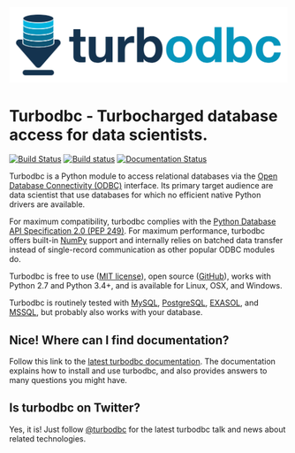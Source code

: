 ![turbodbc logo](/page/logo.png?raw=true "turbodbc logo")

Turbodbc - Turbocharged database access for data scientists.
============================================================

[![Build Status](https://travis-ci.org/blue-yonder/turbodbc.svg?branch=master)](https://travis-ci.org/blue-yonder/turbodbc)
[![Build status](https://ci.appveyor.com/api/projects/status/e1e8wlidpvpmcauu/branch/master?svg=true)](https://ci.appveyor.com/project/MathMagique/turbodbc/branch/master)
[![Documentation Status](https://readthedocs.org/projects/turbodbc/badge/?version=latest)](http://turbodbc.readthedocs.io/en/latest/?badge=latest)

Turbodbc is a Python module to access relational databases via the
[Open Database Connectivity (ODBC)](https://en.wikipedia.org/wiki/Open_Database_Connectivity)
interface. Its primary target audience are data scientist
that use databases for which no efficient native Python drivers are available.

For maximum compatibility, turbodbc complies with the
[Python Database API Specification 2.0 (PEP 249)](https://www.python.org/dev/peps/pep-0249/).
For maximum performance, turbodbc offers built-in [NumPy](http://www.numpy.org) support
and internally relies on batched data transfer instead of single-record communication as
other popular ODBC modules do.

Turbodbc is free to use ([MIT license](https://github.com/blue-yonder/turbodbc/blob/master/LICENSE)),
open source ([GitHub](https://github.com/blue-yonder/turbodbc)),
works with Python 2.7 and Python 3.4+, and is available for Linux, OSX, and Windows.

Turbodbc is routinely tested with [MySQL](https://www.mysql.com),
[PostgreSQL](https://www.postgresql.org), [EXASOL](http://www.exasol.com),
and [MSSQL](http://microsoft.com/sql), but probably also works with your database.


Nice! Where can I find documentation?
-------------------------------------

Follow this link to the [latest turbodbc documentation](http://turbodbc.readthedocs.io/en/latest/).
The documentation explains how to install and use turbodbc, and also provides
answers to many questions you might have.

Is turbodbc on Twitter?
-----------------------

Yes, it is! Just follow [@turbodbc](https://twitter.com/turbodbc)
for the latest turbodbc talk and news about related technologies.
